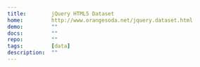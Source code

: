 ```yaml
---
title:        jQuery HTML5 Dataset
home:         http://www.orangesoda.net/jquery.dataset.html
demo:         ""
docs:         ""
repo:         ""
tags:         [data]
description:  ""
---
```


